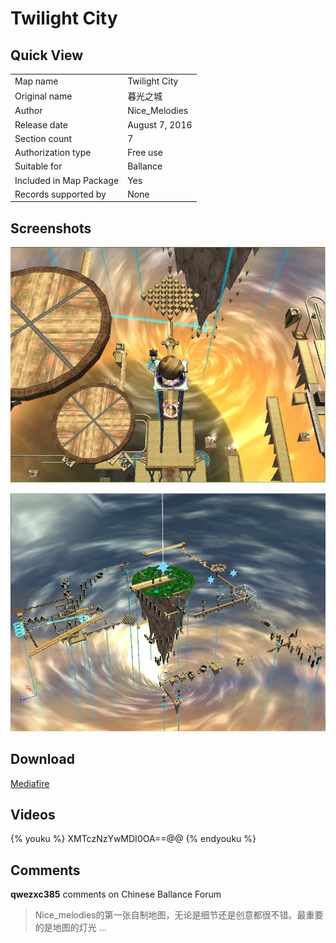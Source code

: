 ﻿# Twilight City

## Quick View

|||
|:---|:---|
|Map name|Twilight City|
|Original name|暮光之城|
|Author|Nice_Melodies|
|Release date|August 7, 2016|
|Section count|7|
|Authorization type|Free use|
|Suitable for|Ballance|
|Included in Map Package|Yes|
|Records supported by|None|

## Screenshots

![img](../../../assets/customMapIndex/twilightCity.jpg)

![img](../../../assets/customMapIndex/twilightCity-1.jpg)


## Download

[Mediafire](https://www.mediafire.com/download/5ar6xgk2hwxr9c2)


## Videos

{% youku %} XMTczNzYwMDI0OA==@@ {% endyouku %}


## Comments

**qwezxc385** comments on Chinese Ballance Forum

> Nice_melodies的第一张自制地图，无论是细节还是创意都很不错。最重要的是地图的灯光 ...


